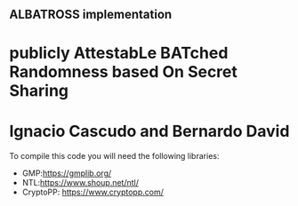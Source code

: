 ## ALBATROSS implementation

# publicly AttestabLe BATched Randomness based On Secret Sharing

# Ignacio Cascudo and Bernardo David

To compile this code you will need the following libraries:
- GMP:https://gmplib.org/
- NTL:https://www.shoup.net/ntl/
- CryptoPP: https://www.cryptopp.com/
